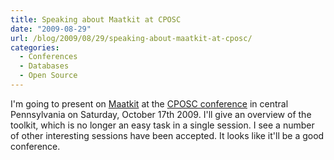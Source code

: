 ```yaml
---
title: Speaking about Maatkit at CPOSC
date: "2009-08-29"
url: /blog/2009/08/29/speaking-about-maatkit-at-cposc/
categories:
  - Conferences
  - Databases
  - Open Source
---
```

I'm going to present on [Maatkit](http://www.maatkit.org/) at the [CPOSC conference](http://www.cposc.org/) in central Pennsylvania on Saturday, October 17th 2009. I'll give an overview of the toolkit, which is no longer an easy task in a single session. I see a number of other interesting sessions have been accepted. It looks like it'll be a good conference.


